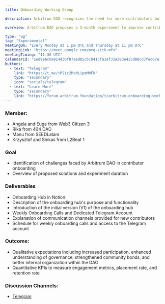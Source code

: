 ```yaml
---
title: Onboarding Working Group

description: Arbitrum DAO recognizes the need for more contributors but faces challenges with onboarding due to fragmented information and scattered initiatives. To address this, they propose a 3-month experiment acting as a recruitment agency to match people with opportunities in the DAO. They aim to tackle issues like the lack of an outreach pipeline, scattered initiatives, and initiatives fizzling out by establishing an onboarding hub, a dedicated team, and weekly onboarding calls. This approach seeks to drive increased quality participation, alleviate the workload of existing contributors, and potentially become a long-term initiative for the DAO if successful.

overview: Arbitrum DAO proposes a 3-month experiment to improve contributor onboarding and sustain initiatives. Key components include an onboarding hub, a dedicated team, and weekly calls for engagement. If successful, it could become permanent.

type: "wg"
tag: "Experimental"
meetingOn: "Every Monday at 1 pm UTC and Thursday at 11 pm UTC"
meetingLink: "https://meet.google.com/mrq-sitk-mfu"
meetingTiming: "11:30 UTC"
calendarId: "1ed9e6c0a914d3bf87aed85cbc041cfa3ef33a383e425d88cd3fec67e1057ef6@group.calendar.google.com"
buttons:
  - text: "Telegram"
    link: "https://t.me/+P2ic2MsNLipmMWFk"
    type: "secondary"
    icon: "socials/telegram"
  - text: "Learn More"
    type: "secondary"
    link: "https://forum.arbitrum.foundation/t/arbitrum-onboarding-working-group-experiment/22849"
---
```


### Member:

- Angela and Euge from Web3 Citizen 3
- Rika from 404 DAO
- Manu from SEEDLatam
- Krzysztof and Sinkas from L2Beat 1

### Goal

- Identification of challenges faced by Arbitrum DAO in contributor onboarding
- Overview of proposed solutions and experiment duration

### Deliverables

- Onboarding Hub in Notion
- Description of the onboarding hub's purpose and functionality
- Introduction of the initial version (V1) of the onboarding hub
- Weekly Onboarding Calls and Dedicated Telegram Account
- Explanation of communication channels provided for new contributors
- Schedule for weekly onboarding calls and access to the Telegram account

### Outcome:

- Qualitative expectations including increased participation, enhanced understanding of governance, strengthened community bonds, and better internal organization within the DAO
- Quantitative KPIs to measure engagement metrics, placement rate, and retention rate

### Discussion Channels:

- [Telegram](https://t.me/+P2ic2MsNLipmMWFk)
